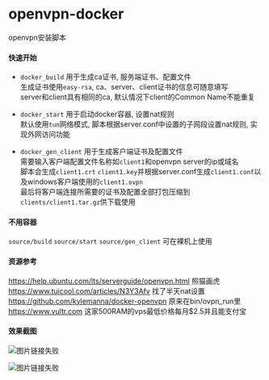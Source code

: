 # openvpn-docker
openvpn安装脚本

#### 快速开始
* `docker_build` 用于生成ca证书, 服务端证书、配置文件<br>
生成证书使用`easy-rsa`, ca、server、client证书的信息可随意填写<br>
server和client具有相同的ca, 默认情况下client的Common Name不能重复<br>

* `docker_start` 用于启动docker容器, 设置nat规则<br>
默认使用`tun`网络模式, 脚本根据server.conf中设置的子网段设置nat规则, 实现外网访问功能<br>

* `docker_gen_client` 用于生成客户端证书及配置文件<br>
需要输入客户端配置文件名称如`client1`和openvpn server的ip或域名<br>
脚本会生成`client1.crt` `client1.key`并根据server.conf生成`client1.conf`以及windows客户端使用的`client1.ovpn`<br>
最后将客户端连接所需要的证书及配置全部打包压缩到`clients/client1.tar.gz`供下载使用<br>

#### 不用容器
`source/build` `source/start` `source/gen_client` 可在裸机上使用

#### 资源参考
https://help.ubuntu.com/lts/serverguide/openvpn.html 照猫画虎<br>
https://www.tuicool.com/articles/N3Y3Afv 找了半天nat设置<br>
https://github.com/kylemanna/docker-openvpn 原来在bin/ovpn_run里<br>
https://www.vultr.com 这家500RAM的vps最低价格每月$2.5并且能支付宝<br>

#### 效果截图
![图片链接失败](https://github.com/xuqplus/openvpn-docker/blob/master/linux.jpg)

![图片链接失败](https://github.com/xuqplus/openvpn-docker/blob/master/windows.jpg)
